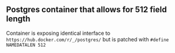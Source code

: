 Postgres container that allows for 512 field length
---------------------------------------------------

Container is exposing identical interface to
`https://hub.docker.com/r/_/postgres/`
but is patched with
`#define NAMEDATALEN 512`
